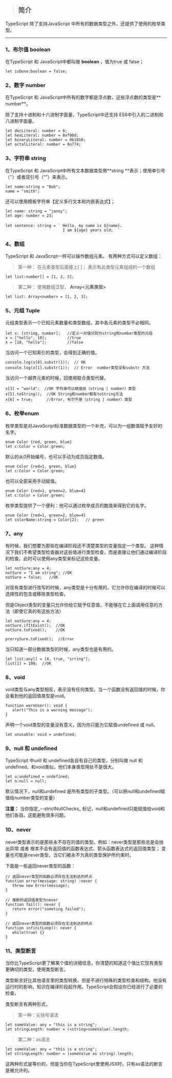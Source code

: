 > ## 简介

TypeScript 除了支持JavaScript 中所有的数据类型之外，还提供了使用的枚举类型。

---

### 1、布尔值 **boolean**

在TypeScript 和 JavaScript中都叫做 **boolean** ，值为true 或 false；

```
let isDone:boolean = false;
```

### 2、数字 number

在TypeScript 和 JavaScript中所有的数字都是浮点数，这些浮点数的类型是** number**。

除了支持十进制和十六进制字面量，TypeScript中还支持 ES6中引入的二进制和八进制字面量。

```
let decLiteral: number = 6;
let hexLiteral: number = 0xf00d;
let binaryLiteral: number = 0b1010;
let octalLiteral: number = 0o774;
```

### 3、字符串 **string**

在TypeScript 和 JavaScript中所有文本数据类型用**string **表示；使用单引号（‘’）或者双引号（“”）来表示。

```
let name:string = "Bob";
name = "smith";
```

还可以使用模板字符串【定义多行文本和内嵌表达式】；

    let name: string = "janny";
    let age: number = 23;

    let sentence: string = ` Hello, my name is ${name}，
                             I am ${age} years old;  `

### 4、数组

TypeScript 和 JavaScript一样可以操作数组元素。 有两种方式可以定义数组：

> 第一种： 在元素类型后面接上\[ \]； 表示有此类型元素组成的一个数组

```
let list:number[] = [1, 2, 3];
```

> 第二种： 使用数组泛型， **Array&lt;元素类型&gt;**

```
let list: Array<number> = [1, 2, 3];
```

### 5、元组 **Tuple**

元组类型表示一个已知元素数量和类型数组，其中各元素的类型不必相同。

```
let x: [string, number];   //定义一对值分别为string和number类型的元组
x = ["hello", 10];         //true
x = [10, "hello"];         //false
```

当访问一个已知索引的类型，会得到正确的值。

```
console.log(x[0].substr(1));  // OK
console.log(x[1].substr(1));  // Error  number类型没有substr 方法
```

当访问一个越界元素的时候，回使用联合类型代替。

```
x[3] = "world";  //OK 字符串可以赋值给（string | number）类型
x[5].toString();  //OK String和number都有toString方法
x[6] = true;      //Error, 布尔不是（string | number）类型
```

### 6、枚举**enum**

枚举类型是对JavaScript标准数据类型的一个补充，可以为一组数值赋予友好的名字。

```
enum Color {red, green, blue}
let c:Color = Color.green;
```

默认的从0开始编号，也可以手动为成员指定数值。

```
enum Color {red=1, green, blue}
let c:Color = Color.green;
```

也可以全部采用手动赋值。

```
enum Color {red=1, green=2, blue=4}
let c:Color = Color.green;
```

枚举类型提供了一个便利：他可以通过枚举成员的数值来得到它的名字。

```
enum Color {red=1, green=2, blue=4}
let colorName:string = Color[2];   // green
```

### 7、any

有时候，我们想要为那些在编译阶段还不清楚类型的变量指定一个类型。 这种情况下我们不希望类型检查器对这些值进行类型检查，而是直接让他们通过编译阶段的检查。此时可以使用any类型来标记这些变量。

```
let notSure:any = 4;
notSure = "I am string"; //OK
notSure = false;   //OK
```

对现有类型进行改写的时候，any类型是十分有用的，它允许你在编译的时候可以选择性的包含或移除类型检查。

但是Object类型的变量只允许你给它赋予任意值，不能够在它上面调用任意的方法（即使它真的有这些方法）

```
let notSure:any = 4;
notSure.ifItExist();  //OK
notSure.toFixed();    //OK

prerrySure.toFixed();  //Error
```

当只知道一部分数据类型的时候，any类型也是有用的。

```
let list:any[] = [4, true, "srring"];
list[1] = 100;  //OK
```

### 8、void

void类型与any类型相反，表示没有任何类型。当一个函数没有返回值的时候，你会看到他的返回值类型是void。

```
function warnUser(): void {
   alert("This is a warning message");
}
```

声明一个void类型的变量没有意义，因为你只能为它赋值undefined 或 null。

```
let unusable: void = undefined;
```

### 9、null 和 undefined

TypeScript 中unll 和 undefined各自有自己的类型，分别叫做 null 和 undefined。和void类似，他们本身类型用处不是很大。

```
let u:undefined = undefined;
let n:null = null;
```

默认情况下，null和undefined 是所有类型的子类型。（可以把null和undefined赋值给number类型的变量）

**注意：** 当你指定_--strictNullChecks_ 标记，null和undefined只能赋值给void和他们各自。这能避免很多问题。

### 10、never

never类型表示的是那些永不存在的值的类型。例如：never类型是那些总是会抛出异常  或者  根本不会有返回值的函数表达式、箭头函数表达式的返回值类型； 变量也可能是never类型，当它们被永不为真的类型保护所约束时。

下面是一些返回never类型的函数：

```
// 返回never类型的函数必须存在无法到达的终点
function error(message: string) :never {
   throw new Error(message);
}

// 推断的返回值类型为never
function fail(): never {
   return error("someting failed");
}

// 返回never类型的函数必须存在无法到达的终点
function infinitLoop(): never {
   while(true) {}
}
```

### 11、类型断言

当你比TypeScript更了解某个值的详细信息，你清楚的知道这个值比它现有类型更确切的类型，使用类型断言。

类型断言好比其他语言里的类型转换，但是不进行特殊的类型检查和结构。他没有运行时的影响，知识在编译阶段起作用。TypeScript会假设你已经进行了必要的检查。

类型断言有两种形式，

> 第一种：尖括号语法

```
let someValue: any = "this is a string";
let stringLength: number = (<string>someValue).length;
```

> 第二种：as语法

```
let someValue: any = "this is a string";
let stringLength: number = (someValue as string).length;
```

这两种形式是等价的，但是当你在TypeScript里使用JSX时，只有as语法的断言是被允许的。

